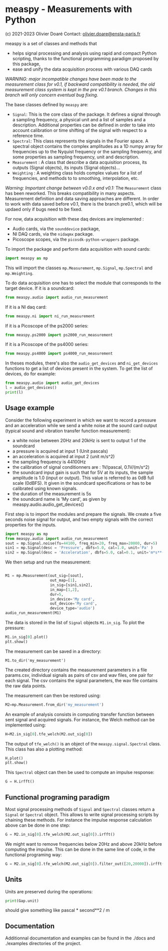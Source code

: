 # measpy - Measurements with Python
(c) 2021-2023 Olivier Doaré
Contact: olivier.doare@ensta-paris.fr

measpy is a set of classes and methods that
- helps signal processing and analysis using rapid and compact Python scripting, thanks to the functional programming paradigm proposed by this package,
- ease and unify the data acquisition process with various DAQ cards

*WARNING: major incompatible changes have been made to the measurement class for v0.1, if backward compatibility is needed, the old measurement class system is kept in the pre v0.1 branch. Changes in this branch will only concern eventual bug fixing.*

The base classes defined by ```measpy``` are:
- ```Signal```: This is the core class of the package. It defines a signal through a sampling frequency, a physical unit and a list of samples and a description. Additional properties can be defined in order to take into account calibration or time shifting of the signal with respect to a reference time.
- ```Spectral```: This class represents the signals in the Fourier space. A spectral object contains the complex amplitudes as a 1D numpy array for frequencies up to the Nyquist frequency or the sampling frequency, and some properties as sampling frequency, unit and description.
- ```Measurement``` : A class that describe a data acquisition process, its outputs (Signal objects), its inputs (Signal objects)...
- ```Weighting``` : A weighting class holds complex values for a list of frequencies, and methods to to smoothing, interpolation, etc.

_Warning: Important change between v0.0.x and v0.1:_
The ```Measurement``` class has been reworked. This breaks compatibility in many aspects. Measurement definition and data saving approaches are different. In order to work with data saved before v0.1, there is the branch pre0.1, which will be updaed only if bugs need to be fixed.

For now, data acquisition with these daq devices are implemented :
- Audio cards, via the ```sounddevice``` package,
- NI DAQ cards, via the ```nidaqmx``` package.
- Picoscope scopes, via the ```picosdk-python-wrappers``` package.
    
To import the package and perform data acquisition with sound cards:
```python
import measpy as mp
```
This will import the classes ```mp.Measurement```, ```mp.Signal```, ```mp.Spectral``` and ```mp.Weighting```.

To do data acquisition one has to select the module that corresponds to the target device. If it is a soundcard:
```python
from measpy.audio import audio_run_measurement
```
If it is a NI daq card:
```python
from measpy.ni import ni_run_measurement
```
If it is a Picoscope of the ps2000 series:
```python
from measpy.ps2000 import ps2000_run_measurement
```
If it is a Picoscope of the ps4000 series:
```python
from measpy.ps4000 import ps4000_run_measurement
```

In theses modules, there's also the ```audio_get_devices``` and ```ni_get_devices``` functions to get a list of devices present in the system. To get the list of devices, do for example:

```python
from measpy.audio import audio_get_devices
l = audio_get_devices()
print(l)
```

## Usage example

Consider the following experiment in which we want to record a pressure and an acceleration while we send a white noise at the sound card output (typical sound and vibration transfer function measurement):
- a white noise between 20Hz and 20kHz is sent to output 1 of the soundcard
- a pressure is acquired at input 1 (Unit pascals)
- an acceleration is acquired at input 2 (unit m/s^2)
- the sampling frequency is 44100Hz
- the calibration of signal conditionners are : 1V/pascal, 0.1V/(m/s^2)
- the soundcard input gain is such that for 5V at its inputs, the sample amplitude is 1.0 (input or output). This value is referred to as 0dB full scale (0dBFS). It given in the soundcard specifications or has to be calibrated using known signals.
- the duration of the measurement is 5s
- the soundcard name is 'My card', as given by measpy.audio.audio_get_devices()

First step is to import the modules and prepare the signals. We create a five seconds noise signal for output, and two empty signals with the correct properties for the inputs.
```python
import measpy as mp
from measpy.audio import audio_run_measurement
sout = mp.Signal.noise(fs=44100, freq_min=20, freq_max=20000, dur=5)
sin1 = mp.Signal(desc = 'Pressure', dbfs=5.0, cal=1.0, unit='Pa' )
sin2 = mp.Signal(desc = 'Acceleration', dbfs=5.0, cal=0.1, unit='m*s**(-2)' )
```

We then setup and run the measurement:
```python

M1 = mp.Measurement(out_sig=[sout],
                    out_map=[1],
                    in_sig=[sin1,sin2],
                    in_map=[1,2],
                    dur=5,
                    in_device='My card',
                    out_device='My card',
                    device_type='audio')
audio_run_measurement(M1)
```

The data is stored in the list of ```Signal``` objects ```M1.in_sig```. To plot the pressure:
```python
M1.in_sig[0].plot()
plt.show()
```

The measurement can be saved in a directory:
```
M1.to_dir('my_measurement')
```
The created directory contains the measurement parameters in a file params.csv, individual signals as pairs of csv and wav files, one pair for each signal. The csv contains the signal parameters, the wav file contains the raw data points.

The measurement can then be restored using:
```python
M2=mp.Measurement.from_dir('my_measurement')
```

An example of analysis consists in computing transfer function between sent signal and acquired signals. For instance, the Welch method can be implemented using:
```python
H=M2.in_sig[0].tfe_welch(M2.out_sig[0])
```
The output of ```tfe_welch()``` is an object of the ```measpy.signal.Spectral``` class. This class has also a plotting method:
```python
H.plot()
plt.show()
```

This ```Spectral``` object can then be used to compute an impulse response:
```python
G = H.irfft()
```

## Functional programing paradigm

Most signal processing methods of ```Signal``` and ```Spectral``` classes return a ```Signal``` or ```Spectral``` object. This allows to write signal processing scripts by chaining these methods. For instance the impulse response calculation above can be done in one step:
```python
G = M2.in_sig[0].tfe_welch(M2.out_sig[0]).irfft()
```
We might want to remove frequencies below 20Hz and above 20kHz before computing the impulse. This can be done in the same line of code, in the functional programing way:
```python
G = M2.in_sig[0].tfe_welch(M2.out_sig[0]).filter_out([20,20000]).irfft()
```

## Units

Units are preserved during the operations:
```python
print(Gap.unit)
```
should give something like pascal * second**2 / m

## Documentation

Additionnal documentation and examples can be found in the ./docs and ./examples directories of the project.
